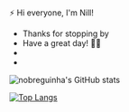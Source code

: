 
 ⚡ Hi everyone, I'm Nill!
- Thanks for stopping by
- Have a great day! 👋🏻
- 
- 

![nobreguinha's GitHub stats](https://github-readme-stats.vercel.app/api?username=nobreguinha&show_icons=true&theme=radical)

[![Top Langs](https://github-readme-stats.vercel.app/api/top-langs/?username=nobreguinha)](https://github.com/zeynabmvs/github-readme-stats)


<!--
**nobreguinha/nobreguinha** is a ✨ _special_ ✨ repository because its `README.md` (this file) appears on your GitHub profile.

Here are some ideas to get you started:

- 🔭 I’m currently working on ...
- 🌱 I’m currently learning ...
- 👯 I’m looking to collaborate on ...
- 🤔 I’m looking for help with ...
- 💬 Ask me about ...
- 📫 How to reach me: ...
- 😄 Pronouns: ...
- ⚡ Fun fact: ...
-->
